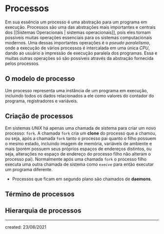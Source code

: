 # Processos
Em sua essência um processo é uma abstração para um programa em execução. Processos são uma das abstrações mais importantes e centrais dos [[Sistemas Operacionais | sistemas operacionais]], pois eles tornam possíveis muitas operações essenciais para os sistemas computacionais modernos. Uma dessas importantes operações é o *pseudo paralelismo*, onde a execução de vários processos é intercalada em uma única *CPU*, dando ao usuário a impressão de execução paralela dos programas. Essa e muitas outras operações só são possíveis através da abstração fornecida pelos processos.

## O modelo de processo
Um processo representa uma instância de um programa em execução, incluindo todos os dados relacionados a ele como valores do contador do programa, registradores e variáveis.

## Criação de processos
Em sistemas *UNIX* há apenas uma chamada de sistema para criar um novo processo: `fork`. A chamada `fork` cria um **clone** do processo que a chamou, ou seja, após a chamada `fork` tanto o processo pai quanto o filho possuem o mesmo estado, incluindo imagem de memória, variáveis de ambiente e mais (porém possuem seus próprios espaços de endereços distintos, ou seja, alterações no espaço de endereço do processo filho não alteram o processo pai). Normalmente após uma chamada `fork` o processo filho executa uma outra chamada de sistema como `execve` para então executar um programa diferente.

- Processos que ficam em segundo plano são chamados de **daemons**.

## Término de processos

## Hierarquia de processos

---

created: 23/08/2021
